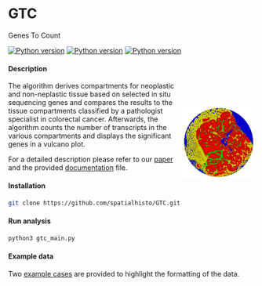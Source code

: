 # GTC
Genes To Count

[![Python version](https://img.shields.io/badge/python-v3.8-brightgreen)](https://www.python.org/)
[![Python version](https://img.shields.io/badge/docs-pds-yellow)](https://github.com/spatialhisto/GTC/blob/main/_docs_/Documentation.pdf)
[![Python version](https://img.shields.io/badge/checks-passing-brightgreen)](https://github.com/spatialhisto/GTC/)

#### Description

<img src="https://github.com/spatialhisto/GTC/blob/main/_docs_/_etc_/gtc_logo.png?raw=true" width="150" title="GTC" alt="cellpose" align="right" vspace="50">

The algorithm derives compartments for neoplastic and non-neplastic tissue based on selected in situ sequencing genes and compares the results to the tissue compartments classified by a pathologist specialist in colorectal cancer.
Afterwards, the algorithm counts the number of transcripts in the various compartments and displays the significant genes in a vulcano plot.

For a detailed description please refer to our [paper](https://github.com/spatialhisto/GTC/blob/main/_docs_/Documentation.pdf) and the provided [documentation](https://github.com/spatialhisto/GTC/blob/main/_docs_/Documentation.pdf) file.

#### Installation

```bash
git clone https://github.com/spatialhisto/GTC.git
```

#### Run analysis

```bash
python3 gtc_main.py
```

#### Example data

Two [example cases](https://github.com/spatialhisto/GTC/blob/main/data/) are provided to highlight the formatting of the data.
